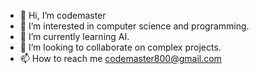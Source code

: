 - 👋 Hi, I’m codemaster
- 👀 I’m interested in computer science and programming.
- 🌱 I’m currently learning AI.
- 💞️ I’m looking to collaborate on complex  projects.
- 📫 How to reach me codemaster800@gmail.com
